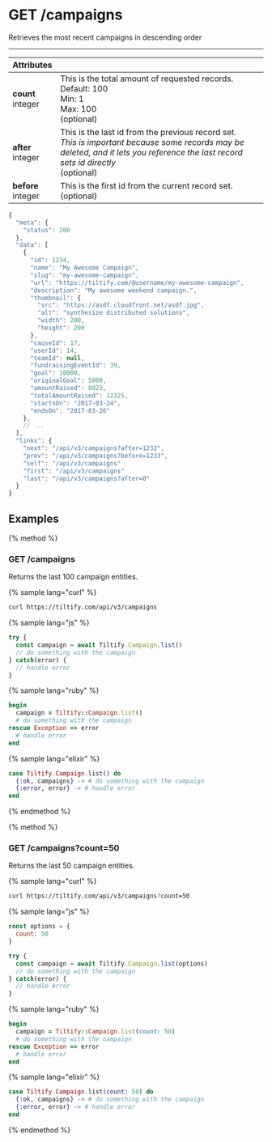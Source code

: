 # GET /campaigns

Retrieves the most recent campaigns in descending order

---

|Attributes||
|:---|:---|
|**count**<br>integer| This is the total amount of requested records.<br>Default: 100 <br>Min: 1<br>Max: 100<br>(optional)|
|**after**<br>integer| This is the last id from the previous record set.<br><i>This is important because some records may be deleted, and it lets you reference the last record sets id directly</i><br>(optional)|
|**before**<br>integer| This is the first id from the current record set.<br>(optional)|

```js
{
  "meta": {
    "status": 200
  },
  "data": [
    {
      "id": 1234,
      "name": "My Awesome Campaign",
      "slug": "my-awesome-campaign",
      "url": "https://tiltify.com/@username/my-awesome-campaign",
      "description": "My awesome weekend campaign.",
      "thumbnail": {
        "src": "https://asdf.cloudfront.net/asdf.jpg",
        "alt": "synthesize distributed solutions",
        "width": 200,
        "height": 200
      },
      "causeId": 17,
      "userId": 14,
      "teamId": null,
      "fundraisingEventId": 39,
      "goal": 10000,
      "originalGoal": 5000,
      "amountRaised": 8923,
      "totalAmountRaised": 12325,
      "startsOn": "2017-03-24",
      "endsOn": "2017-03-26"
    },
    // ...
  ],
  "links": {
    "next": "/api/v3/campaigns?after=1232",
    "prev": "/api/v3/campaigns?before=1233",
    "self": "/api/v3/campaigns"
    "first": "/api/v3/campaigns"
    "last": "/api/v3/campaigns?after=0"
  }
}
```

## Examples

{% method %}
### GET /campaigns
Returns the last 100 campaign entities.

{% sample lang="curl" %}
```bash
curl https://tiltify.com/api/v3/campaigns
```

{% sample lang="js" %}
```js
try {
  const campaign = await Tiltify.Campaign.list()
  // do something with the campaign
} catch(error) {
  // handle error
}
```

{% sample lang="ruby" %}
```ruby
begin
  campaign = Tiltify::Campaign.list()
  # do something with the campaign
rescue Exception => error
  # handle error
end
```

{% sample lang="elixir" %}
```elixir
case Tiltify.Campaign.list() do
  {:ok, campaigns} -> # do something with the campaign
  {:error, error} -> # handle error
end
```

{% endmethod %}

{% method %}
### GET /campaigns?count=50
Returns the last 50 campaign entities.

{% sample lang="curl" %}
```bash
curl https://tiltify.com/api/v3/campaigns?count=50
```

{% sample lang="js" %}
```js
const options = {
  count: 50
}

try {
  const campaign = await Tiltify.Campaign.list(options)
  // do something with the campaign
} catch(error) {
  // handle error
}
```

{% sample lang="ruby" %}
```ruby
begin
  campaign = Tiltify::Campaign.list(count: 50)
  # do something with the campaign
rescue Exception => error
  # handle error
end
```

{% sample lang="elixir" %}
```elixir
case Tiltify.Campaign.list(count: 50) do
  {:ok, campaigns} -> # do something with the campaign
  {:error, error} -> # handle error
end
```

{% endmethod %}
